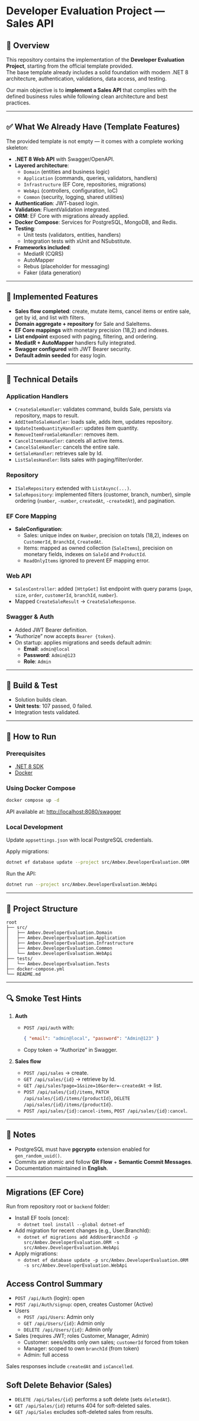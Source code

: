 # Developer Evaluation Project — Sales API

## 📌 Overview
This repository contains the implementation of the **Developer Evaluation Project**, starting from the official template provided.  
The base template already includes a solid foundation with modern .NET 8 architecture, authentication, validations, data access, and testing.  

Our main objective is to **implement a Sales API** that complies with the defined business rules while following clean architecture and best practices.  

---

## ✅ What We Already Have (Template Features)
The provided template is not empty — it comes with a complete working skeleton:

- **.NET 8 Web API** with Swagger/OpenAPI.
- **Layered architecture**:
  - `Domain` (entities and business logic)
  - `Application` (commands, queries, validators, handlers)
  - `Infrastructure` (EF Core, repositories, migrations)
  - `WebApi` (controllers, configuration, IoC)
  - `Common` (security, logging, shared utilities)
- **Authentication**: JWT-based login.
- **Validation**: FluentValidation integrated.
- **ORM**: EF Core with migrations already applied.
- **Docker Compose**: Services for PostgreSQL, MongoDB, and Redis.
- **Testing**:
  - Unit tests (validators, entities, handlers)
  - Integration tests with xUnit and NSubstitute.
- **Frameworks included**:
  - MediatR (CQRS)
  - AutoMapper
  - Rebus (placeholder for messaging)
  - Faker (data generation)

---

## 🎯 Implemented Features
- **Sales flow completed**: create, mutate items, cancel items or entire sale, get by id, and list with filters.
- **Domain aggregate + repository** for Sale and SaleItems.
- **EF Core mappings** with monetary precision (18,2) and indexes.
- **List endpoint** exposed with paging, filtering, and ordering.
- **MediatR + AutoMapper** handlers fully integrated.
- **Swagger configured** with JWT Bearer security.
- **Default admin seeded** for easy login.

---

## 🔧 Technical Details

### Application Handlers
- `CreateSaleHandler`: validates command, builds Sale, persists via repository, maps to result.  
- `AddItemToSaleHandler`: loads sale, adds item, updates repository.  
- `UpdateItemQuantityHandler`: updates item quantity.  
- `RemoveItemFromSaleHandler`: removes item.  
- `CancelItemsHandler`: cancels all active items.  
- `CancelSaleHandler`: cancels the entire sale.  
- `GetSaleHandler`: retrieves sale by Id.  
- `ListSalesHandler`: lists sales with paging/filter/order.  

### Repository
- `ISaleRepository` extended with `ListAsync(...)`.  
- `SaleRepository`: implemented filters (customer, branch, number), simple ordering (`number`, `-number`, `createdAt`, `-createdAt`), and pagination.  

### EF Core Mapping
- **SaleConfiguration**:
  - Sales: unique index on `Number`, precision on totals (18,2), indexes on `CustomerId`, `BranchId`, `CreatedAt`.  
  - Items: mapped as owned collection (`SaleItems`), precision on monetary fields, indexes on `SaleId` and `ProductId`.  
  - `ReadOnlyItems` ignored to prevent EF mapping error.  

### Web API
- `SalesController`: added `[HttpGet]` list endpoint with query params (`page`, `size`, `order`, `customerId`, `branchId`, `number`).  
- Mapped `CreateSaleResult` → `CreateSaleResponse`.  

### Swagger & Auth
- Added JWT Bearer definition.  
- “Authorize” now accepts `Bearer {token}`.  
- On startup: applies migrations and seeds default admin:  
  - **Email**: `admin@local`  
  - **Password**: `Admin@123`  
  - **Role**: `Admin`  

---

## 🧪 Build & Test
- Solution builds clean.  
- **Unit tests**: 107 passed, 0 failed.  
- Integration tests validated.  

---

## 🚀 How to Run

### Prerequisites
- [.NET 8 SDK](https://dotnet.microsoft.com/en-us/download/dotnet/8.0)  
- [Docker](https://docs.docker.com/get-docker/)  

### Using Docker Compose
```bash
docker compose up -d
```
API available at: [http://localhost:8080/swagger](http://localhost:8080/swagger)

### Local Development
Update `appsettings.json` with local PostgreSQL credentials.  

Apply migrations:
```bash
dotnet ef database update --project src/Ambev.DeveloperEvaluation.ORM
```

Run the API:
```bash
dotnet run --project src/Ambev.DeveloperEvaluation.WebApi
```

---

## 📂 Project Structure
```
root
├── src/
│   ├── Ambev.DeveloperEvaluation.Domain
│   ├── Ambev.DeveloperEvaluation.Application
│   ├── Ambev.DeveloperEvaluation.Infrastructure
│   ├── Ambev.DeveloperEvaluation.Common
│   └── Ambev.DeveloperEvaluation.WebApi
├── tests/
│   └── Ambev.DeveloperEvaluation.Tests
├── docker-compose.yml
└── README.md
```

---

## 🔍 Smoke Test Hints
1. **Auth**  
   - `POST /api/auth` with:  
     ```json
     { "email": "admin@local", "password": "Admin@123" }
     ```  
   - Copy token → “Authorize” in Swagger.  

2. **Sales flow**  
   - `POST /api/sales` → create.  
   - `GET /api/sales/{id}` → retrieve by Id.  
   - `GET /api/sales?page=1&size=10&order=-createdAt` → list.  
   - `POST /api/sales/{id}/items`, `PATCH /api/sales/{id}/items/{productId}`, `DELETE /api/sales/{id}/items/{productId}`.  
   - `POST /api/sales/{id}:cancel-items`, `POST /api/sales/{id}:cancel`.  

---

## 📌 Notes
- PostgreSQL must have **pgcrypto** extension enabled for `gen_random_uuid()`.  
- Commits are atomic and follow **Git Flow** + **Semantic Commit Messages**.  
- Documentation maintained in **English**.  

---

## Migrations (EF Core)

Run from repository root or `backend` folder:

- Install EF tools (once):
  - `dotnet tool install --global dotnet-ef`
- Add migration for recent changes (e.g., User.BranchId):
  - `dotnet ef migrations add AddUserBranchId -p src/Ambev.DeveloperEvaluation.ORM -s src/Ambev.DeveloperEvaluation.WebApi`
- Apply migrations:
  - `dotnet ef database update -p src/Ambev.DeveloperEvaluation.ORM -s src/Ambev.DeveloperEvaluation.WebApi`

## Access Control Summary

- `POST /api/Auth` (login): open
- `POST /api/Auth/signup`: open, creates Customer (Active)
- Users
  - `POST /api/Users`: Admin only
  - `GET /api/Users/{id}`: Admin only
  - `DELETE /api/Users/{id}`: Admin only
- Sales (requires JWT; roles Customer, Manager, Admin)
  - Customer: sees/edits only own sales; `customerId` forced from token
  - Manager: scoped to own `branchId` (from token)
  - Admin: full access

Sales responses include `createdAt` and `isCancelled`.

## Soft Delete Behavior (Sales)

- `DELETE /api/Sales/{id}` performs a soft delete (sets `deletedAt`).
- `GET /api/Sales/{id}` returns 404 for soft-deleted sales.
- `GET /api/Sales` excludes soft-deleted sales from results.
